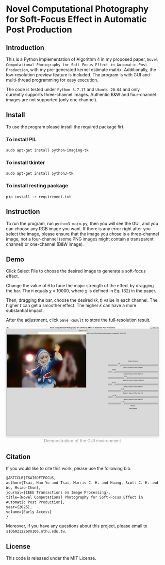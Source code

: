 # Novel Computational Photography for Soft-Focus Effect in Automatic Post Production

## Introduction
This is a Python implementation of Algorithm 4 in my proposed paper, ``Novel Computational Photography for Soft-Focus Effect in Automatic Post Production``, with my pre-generated kernel estimate matrix. Additionally, the low-resolution preview feature is included.
The program is with GUI and multi-thread programming for easy execution.

The code is tested under `Python 3.7.17` and ``Ubuntu 20.04`` and only currently supports three-channel images. Authentic B&W and four-channel images are not supported (only one channel).


## Install
To use the program please install the required package firt.

### To install PIL
``sudo apt-get install python-imaging-tk``

### To install tkinter
``sudo apt-get install python3-tk ``

### To install resting package 
``pip install -r requirement.txt``

## Instruction
To run the program, run ``python3 main.py``, then you will see the GUI, and you can choose any RGB image you want. If there is any error right after you select the image, please ensure that the image you chose is a three-channel image, not a four-channel (some PNG images might contain a transparent channel) or one-channel (B&W image).

## Demo
Click Select File to choose the desired image to generate a soft-focus effect.

Change the value of `M` to tune the major strength of the effect by dragging the bar. The `M` equals $\chi \times 10000$, where $\chi$ is defined in Eq. (32) in the paper.

Then, dragging the bar, choose the desired $(k,t)$ value in each channel. The higher $t$ can get a smoother effect. The higher $k$ can have a more substantial impact.

After the adjustment, click `Save Result` to store the full-resolution result.

<center>
    <img style="border-radius: 0.3125em;
    box-shadow: 0 2px 4px 0 rgba(34,36,38,.12),0 2px 10px 0 rgba(34,36,38,.08);" 
    src="./image/demo_1.png">
    <br>
    <div style="color:orange; border-bottom: 1px solid #d9d9d9;
    display: inline-block;
    color: #999;
    padding: 2px;">Demonstration  of the GUI environment</div>
</center>


## Citation

If you would like to cite this work, please use the following bib.
```
@ARTICLE{TSAISOFTFOCUS,
author={Tsai, Hao-Yu and Tsai, Morris C.-H. and Huang, Scott C.-H. and Wu, Hsiao-Chun},
journal={IEEE Transactions on Image Processing},
title={Novel Computational Photography for Soft-Focus Effect in Automatic Post Production},
year={2025},
volume={Early Access}
}
```
Moreover, if you have any questions about this project, please email to `s106021226@m106.nthu.edu.tw`.

## License
This code is released under the MIT License. 